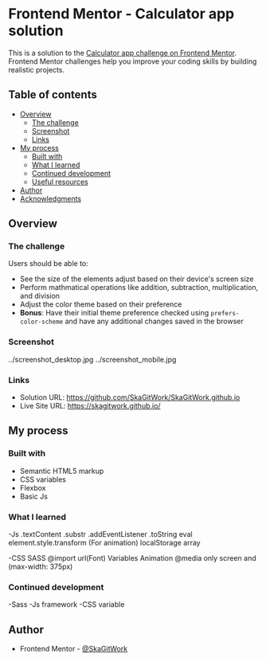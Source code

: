 # Frontend Mentor - Calculator app solution

This is a solution to the [Calculator app challenge on Frontend Mentor](https://www.frontendmentor.io/challenges/calculator-app-9lteq5N29). Frontend Mentor challenges help you improve your coding skills by building realistic projects.

## Table of contents

- [Overview](#overview)
  - [The challenge](#the-challenge)
  - [Screenshot](#screenshot)
  - [Links](#links)
- [My process](#my-process)
  - [Built with](#built-with)
  - [What I learned](#what-i-learned)
  - [Continued development](#continued-development)
  - [Useful resources](#useful-resources)
- [Author](#author)
- [Acknowledgments](#acknowledgments)

## Overview

### The challenge

Users should be able to:

- See the size of the elements adjust based on their device's screen size
- Perform mathmatical operations like addition, subtraction, multiplication, and division
- Adjust the color theme based on their preference
- **Bonus**: Have their initial theme preference checked using `prefers-color-scheme` and have any additional changes saved in the browser

### Screenshot

../screenshot_desktop.jpg
../screenshot_mobile.jpg

### Links

- Solution URL: https://github.com/SkaGitWork/SkaGitWork.github.io
- Live Site URL: https://skagitwork.github.io/

## My process

### Built with

- Semantic HTML5 markup
- CSS variables
- Flexbox
- Basic Js

### What I learned

-Js
.textContent
.substr
.addEventListener
.toString
eval
element.style.transform (For animation)
localStorage
array

-CSS
  SASS
  @import url(Font)
  Variables
  Animation
  @media only screen and (max-width: 375px)

### Continued development

-Sass
-Js framework
-CSS variable

## Author

- Frontend Mentor - [@SkaGitWork](https://www.frontendmentor.io/profile/SkaGitWork)
